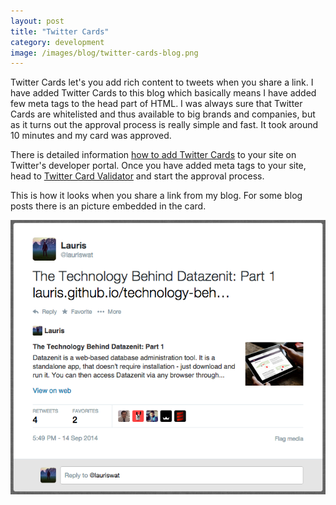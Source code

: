 ```yaml
---
layout: post
title: "Twitter Cards"
category: development
image: /images/blog/twitter-cards-blog.png
---
```


Twitter Cards let's you add rich content to tweets when you share a link. I have added Twitter Cards to this blog which basically means I have added few meta tags to the head part of HTML. I was always sure that Twitter Cards are whitelisted and thus available to big brands and companies, but as it turns out the approval process is really simple and fast. It took around 10 minutes and my card was approved. 

<!-- more -->

There is detailed information [how to add Twitter Cards](https://dev.twitter.com/cards/types/summary) to your site on Twitter's developer portal. Once you have added meta tags to your site, head to [Twitter Card Validator](https://cards-dev.twitter.com/validator) and start the approval process.

This is how it looks when you share a link from my blog. For some blog posts there is an picture embedded in the card.

[![Twitter Cards Blog](/images/blog/twitter-cards-blog.png)](https://twitter.com/lauriswat/status/511164722809692160)